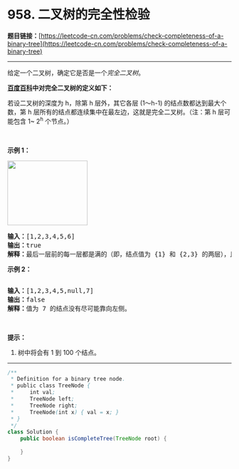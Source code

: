 # 958. 二叉树的完全性检验

**题目链接：**[https://leetcode-cn.com/problems/check-completeness-of-a-binary-tree](https://leetcode-cn.com/problems/check-completeness-of-a-binary-tree)

---

<div class="content__1Y2H">
 <div class="notranslate">
  <p>给定一个二叉树，确定它是否是一个<em>完全二叉树</em>。</p> 
  <p><strong><a href="https://baike.baidu.com/item/完全二叉树/7773232?fr=aladdin">百度百科</a>中对完全二叉树的定义如下：</strong></p> 
  <p>若设二叉树的深度为 h，除第 h 层外，其它各层 (1～h-1) 的结点数都达到最大个数，第 h 层所有的结点都连续集中在最左边，这就是完全二叉树。（注：第 h 层可能包含 1~&nbsp;2<sup>h</sup>&nbsp;个节点。）</p> 
  <p>&nbsp;</p> 
  <p><strong>示例 1：</strong></p> 
  <p><img style="height: 145px; width: 180px;" src="/aliyun-lc-upload/uploads/2018/12/15/complete-binary-tree-1.png" alt=""></p> 
  <pre class="language-text"><strong>输入：</strong>[1,2,3,4,5,6]
<strong>输出：</strong>true
<strong>解释：</strong>最后一层前的每一层都是满的（即，结点值为 {1} 和 {2,3} 的两层），且最后一层中的所有结点（{4,5,6}）都尽可能地向左。
</pre> 
  <p><strong>示例 2：</strong></p> 
  <p><strong><img src="/aliyun-lc-upload/uploads/2018/12/15/complete-binary-tree-2.png" alt=""></strong></p> 
  <pre class="language-text"><strong>输入：</strong>[1,2,3,4,5,null,7]
<strong>输出：</strong>false
<strong>解释：</strong>值为 7 的结点没有尽可能靠向左侧。
</pre> 
  <p>&nbsp;</p> 
  <p><strong>提示：</strong></p> 
  <ol> 
   <li>树中将会有 1 到 100 个结点。</li> 
  </ol> 
 </div>
</div>

---

```java
/**
 * Definition for a binary tree node.
 * public class TreeNode {
 *     int val;
 *     TreeNode left;
 *     TreeNode right;
 *     TreeNode(int x) { val = x; }
 * }
 */
class Solution {
    public boolean isCompleteTree(TreeNode root) {
        
    }
}
```